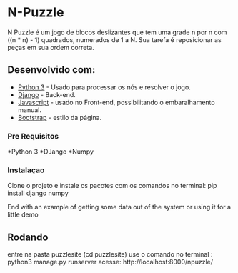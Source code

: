 # N-Puzzle

N Puzzle é um jogo de blocos deslizantes que tem uma grade n por n
com  ((n * n) - 1) quadrados, numerados de 1 a N. Sua tarefa é reposicionar as peças em sua ordem correta.

## Desenvolvido com:

* [Python 3](https://docs.python.org/3/) - Usado para processar os nós e resolver o jogo.
* [Django](https://docs.djangoproject.com/pt-br/2.1/) - Back-end.
* [Javascript](http://devdocs.io/javascript/) - usado no Front-end, possibilitando o embaralhamento manual.
* [Bootstrap](http://getbootstrap.com/docs/4.1/getting-started/introduction/) - estilo da página.

### Pre Requisitos
*Python 3
*DJango
*Numpy

### Instalaçao

Clone o projeto e instale os pacotes com os comandos no terminal:
  pip install django numpy

End with an example of getting some data out of the system or using it for a little demo

## Rodando
  entre na pasta puzzlesite (cd puzzlesite)
  use o comando no terminal : python3 manage.py runserver
  acesse: http://localhost:8000/npuzzle/
